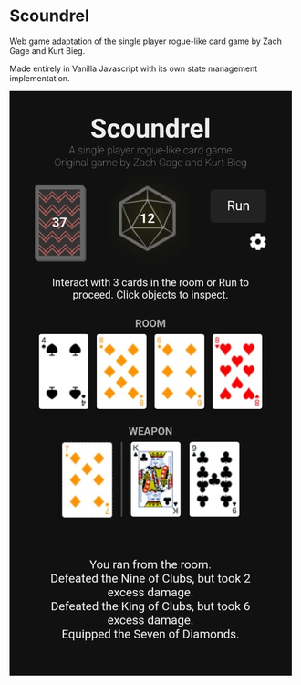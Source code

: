 # Scoundrel

Web game adaptation of the single player rogue-like card game by Zach Gage and Kurt Bieg.

Made entirely in Vanilla Javascript with its own state management implementation.

![Game Preview](assets/preview.jpeg)
